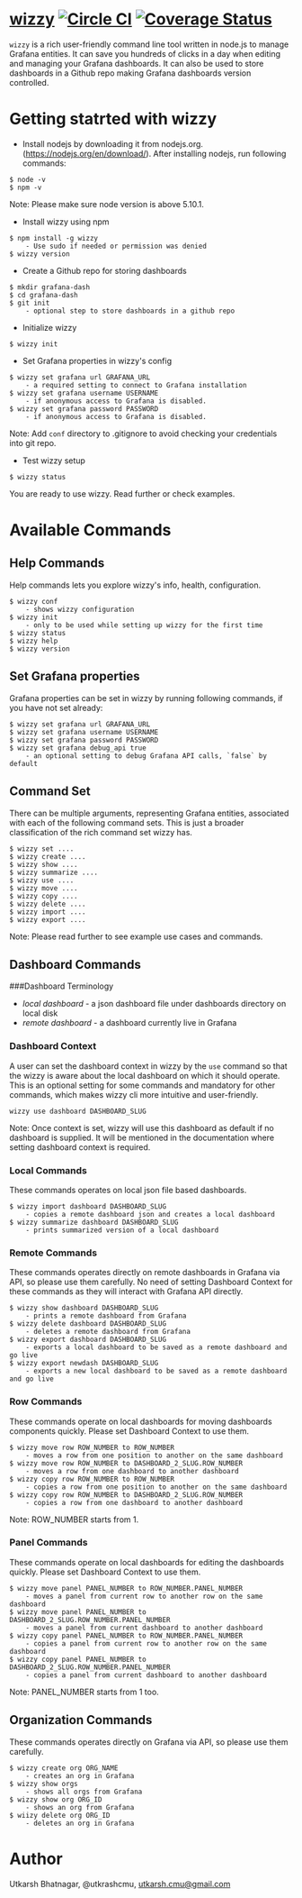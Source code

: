 [wizzy](https://github.com/utkarshcmu/wizzy) [![Circle CI](https://circleci.com/gh/utkarshcmu/wizzy.svg?style=shield&circle-token=:circle-token)](https://circleci.com/gh/utkarshcmu/wizzy) [![Coverage Status](https://coveralls.io/repos/github/utkarshcmu/wizzy/badge.svg?branch=master&bust=1)](https://coveralls.io/github/utkarshcmu/wizzy?branch=master)
================
`wizzy` is a rich user-friendly command line tool written in node.js to manage Grafana entities. It can save you hundreds of clicks in a day when editing and managing your Grafana dashboards. It can also be used to store dashboards in a Github repo making Grafana dashboards version controlled.

# Getting statrted with wizzy

- Install nodejs by downloading it from nodejs.org. (https://nodejs.org/en/download/). After installing nodejs, run following commands:
```
$ node -v
$ npm -v
```
Note: Please make sure node version is above 5.10.1.

- Install wizzy using npm
```
$ npm install -g wizzy
	- Use sudo if needed or permission was denied
$ wizzy version
```

- Create a Github repo for storing dashboards
```
$ mkdir grafana-dash
$ cd grafana-dash
$ git init
	- optional step to store dashboards in a github repo
```

- Initialize wizzy
```
$ wizzy init
```
- Set Grafana properties in wizzy's config
```
$ wizzy set grafana url GRAFANA_URL
	- a required setting to connect to Grafana installation
$ wizzy set grafana username USERNAME
	- if anonymous access to Grafana is disabled.
$ wizzy set grafana password PASSWORD
	- if anonymous access to Grafana is disabled.
```
Note: Add `conf` directory to .gitignore to avoid checking your credentials into git repo.

- Test wizzy setup
```
$ wizzy status
```

You are ready to use wizzy. Read further or check examples.

# Available Commands

## Help Commands
Help commands lets you explore wizzy's info, health, configuration.
```
$ wizzy conf
	- shows wizzy configuration
$ wizzy init
	- only to be used while setting up wizzy for the first time
$ wizzy status
$ wizzy help
$ wizzy version
```

## Set Grafana properties
Grafana properties can be set in wizzy by running following commands, if you have not set already:
```
$ wizzy set grafana url GRAFANA_URL
$ wizzy set grafana username USERNAME
$ wizzy set grafana password PASSWORD
$ wizzy set grafana debug_api true
	- an optional setting to debug Grafana API calls, `false` by default
```

## Command Set
There can be multiple arguments, representing Grafana entities, associated with each of the following command sets. This is just a broader classification of the rich command set wizzy has.
```
$ wizzy set ....
$ wizzy create ....
$ wizzy show ....
$ wizzy summarize ....
$ wizzy use ....
$ wizzy move ....
$ wizzy copy ....
$ wizzy delete ....
$ wizzy import ....
$ wizzy export ....
```
Note: Please read further to see example use cases and commands.

## Dashboard Commands

###Dashboard Terminology
- *local dashboard* - a json dashboard file under dashboards directory on local disk
- *remote dashboard* - a dashboard currently live in Grafana

### Dashboard Context
A user can set the dashboard context in wizzy by the `use` command so that the wizzy is aware about the local dashboard on which it should operate. This is an optional setting for some commands and mandatory for other commands, which makes wizzy cli more intuitive and user-friendly.
```
wizzy use dashboard DASHBOARD_SLUG
```
Note: Once context is set, wizzy will use this dashboard as default if no dashboard is supplied. It will be mentioned in the documentation where setting dashboard context is required.


### Local Commands
These commands operates on local json file based dashboards.
```
$ wizzy import dashboard DASHBOARD_SLUG
	- copies a remote dashboard json and creates a local dashboard
$ wizzy summarize dashboard DASHBOARD_SLUG
	- prints summarized version of a local dashboard
```

### Remote Commands
These commands operates directly on remote dashboards in Grafana via API, so please use them carefully. No need of setting Dashboard Context for these commands as they will interact with Grafana API directly.
```
$ wizzy show dashboard DASHBOARD_SLUG
	- prints a remote dashboard from Grafana
$ wizzy delete dashboard DASHBOARD_SLUG
	- deletes a remote dashboard from Grafana
$ wizzy export dashboard DASHBOARD_SLUG
	- exports a local dashboard to be saved as a remote dashboard and go live
$ wizzy export newdash DASHBOARD_SLUG
	- exports a new local dashboard to be saved as a remote dashboard and go live
```

### Row Commands
These commands operate on local dashboards for moving dashboards components quickly. Please set Dashboard Context to use them.
```
$ wizzy move row ROW_NUMBER to ROW_NUMBER
	- moves a row from one position to another on the same dashboard
$ wizzy move row ROW_NUMBER to DASHBOARD_2_SLUG.ROW_NUMBER
	- moves a row from one dashboard to another dashboard
$ wizzy copy row ROW_NUMBER to ROW_NUMBER
	- copies a row from one position to another on the same dashboard
$ wizzy copy row ROW_NUMBER to DASHBOARD_2_SLUG.ROW_NUMBER
	- copies a row from one dashboard to another dashboard
```
Note: ROW_NUMBER starts from 1.

### Panel Commands
These commands operate on local dashboards for editing the dashboards quickly. Please set Dashboard Context to use them.
```
$ wizzy move panel PANEL_NUMBER to ROW_NUMBER.PANEL_NUMBER
	- moves a panel from current row to another row on the same dashboard
$ wizzy move panel PANEL_NUMBER to DASHBOARD_2_SLUG.ROW_NUMBER.PANEL_NUMBER
	- moves a panel from current dashboard to another dashboard
$ wizzy copy panel PANEL_NUMBER to ROW_NUMBER.PANEL_NUMBER
	- copies a panel from current row to another row on the same dashboard
$ wizzy copy panel PANEL_NUMBER to DASHBOARD_2_SLUG.ROW_NUMBER.PANEL_NUMBER
	- copies a panel from current dashboard to another dashboard
```
Note: PANEL_NUMBER starts from 1 too.

## Organization Commands
These commands operates directly on Grafana via API, so please use them carefully.
```
$ wizzy create org ORG_NAME
	- creates an org in Grafana
$ wizzy show orgs
	- shows all orgs from Grafana
$ wizzy show org ORG_ID
	- shows an org from Grafana
$ wiizy delete org ORG_ID
	- deletes an org in Grafana
```

# Author
Utkarsh Bhatnagar, @utkrashcmu, <utkarsh.cmu@gmail.com>
